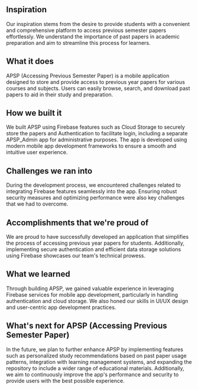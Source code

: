 ## Inspiration

Our inspiration stems from the desire to provide students with a convenient and comprehensive platform to access previous semester papers effortlessly. We understand the importance of past papers in academic preparation and aim to streamline this process for learners.

## What it does

APSP (Accessing Previous Semester Paper) is a mobile application designed to store and provide access to previous year papers for various courses and subjects. Users can easily browse, search, and download past papers to aid in their study and preparation.

## How we built it

We built APSP using Firebase features such as Cloud Storage to securely store the papers and Authentication to facilitate login, including a separate APSP_Admin app for administrative purposes. The app is developed using modern mobile app development frameworks to ensure a smooth and intuitive user experience.

## Challenges we ran into

During the development process, we encountered challenges related to integrating Firebase features seamlessly into the app. Ensuring robust security measures and optimizing performance were also key challenges that we had to overcome.

## Accomplishments that we're proud of

We are proud to have successfully developed an application that simplifies the process of accessing previous year papers for students. Additionally, implementing secure authentication and efficient data storage solutions using Firebase showcases our team's technical prowess.

## What we learned

Through building APSP, we gained valuable experience in leveraging Firebase services for mobile app development, particularly in handling authentication and cloud storage. We also honed our skills in UI/UX design and user-centric app development practices.

## What's next for APSP (Accessing Previous Semester Paper)

In the future, we plan to further enhance APSP by implementing features such as personalized study recommendations based on past paper usage patterns, integration with learning management systems, and expanding the repository to include a wider range of educational materials. Additionally, we aim to continuously improve the app's performance and security to provide users with the best possible experience.
